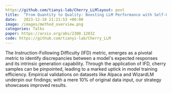 ```yaml
---
https://github.com/tianyi-lab/Cherry_LLMlayout: post
title:  "From Quantity to Quality: Boosting LLM Performance with Self-Guided Data Selection for Instruction Tuning"
date:   2023-12-10 21:21:53 +00:00
image: /images/method_overview.png
categories: Talks
paper: https://arxiv.org/abs/2308.12032
code: https://github.com/tianyi-lab/Cherry_LLM
---
```

The Instruction-Following Difficulty (IFD) metric, emerges as a pivotal metric to identify discrepancies between a model's expected responses and its intrinsic generation capability. Through the application of IFD, cherry samples can be pinpointed, leading to a marked uptick in model training efficiency. Empirical validations on datasets like Alpaca and WizardLM underpin our findings; with a mere 10% of original data input, our strategy showcases improved results.
